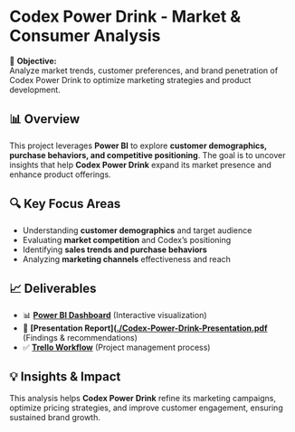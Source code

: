 # Codex Power Drink - Market & Consumer Analysis

🚀 **Objective:**  
Analyze market trends, customer preferences, and brand penetration of Codex Power Drink to optimize marketing strategies and product development.

## 📊 Overview
This project leverages **Power BI** to explore **customer demographics, purchase behaviors, and competitive positioning**. The goal is to uncover insights that help **Codex Power Drink** expand its market presence and enhance product offerings.

## 🔍 Key Focus Areas
- Understanding **customer demographics** and target audience
- Evaluating **market competition** and Codex’s positioning
- Identifying **sales trends and purchase behaviors**
- Analyzing **marketing channels** effectiveness and reach

## 📈 Deliverables
- 📊 **[Power BI Dashboard](./Codex-Power-Drink-Dashboard.pbix)** (Interactive visualization)
- 📝 **[Presentation Report]([./Codex-Power-Drink-Presentation.pdf](./CodeX-Dashboard-presentaion.pdf)** (Findings & recommendations)
- ✅ **[Trello Workflow](https://github.com/FadyTalat1/codex-power-drink-analysis/blob/main/Trello2.jpg)** (Project management process)

## 💡 Insights & Impact
This analysis helps **Codex Power Drink** refine its marketing campaigns, optimize pricing strategies, and improve customer engagement, ensuring sustained brand growth.
